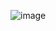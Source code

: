 ![image](https://github.com/Bminh1709/OnionArchitecture/assets/119041798/d9a6513c-2ba6-4eb3-9a3b-1b77f37f7608)
